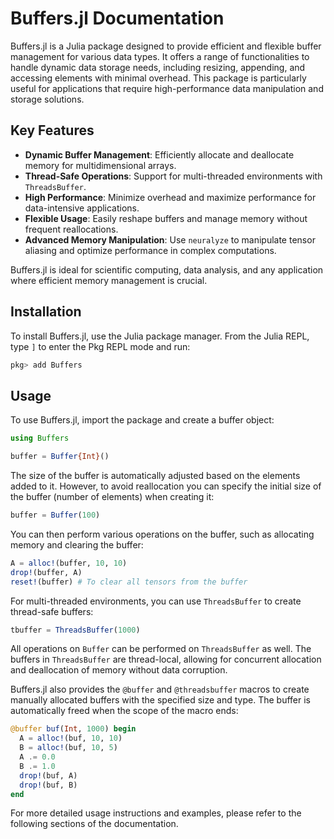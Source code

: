# Buffers.jl Documentation

Buffers.jl is a Julia package designed to provide efficient and flexible buffer management for various data types. It offers a range of functionalities to handle dynamic data storage needs, including resizing, appending, and accessing elements with minimal overhead. This package is particularly useful for applications that require high-performance data manipulation and storage solutions.

## Key Features

- **Dynamic Buffer Management**: Efficiently allocate and deallocate memory for multidimensional arrays.
- **Thread-Safe Operations**: Support for multi-threaded environments with `ThreadsBuffer`.
- **High Performance**: Minimize overhead and maximize performance for data-intensive applications.
- **Flexible Usage**: Easily reshape buffers and manage memory without frequent reallocations.
- **Advanced Memory Manipulation**: Use `neuralyze` to manipulate tensor aliasing and optimize performance in complex computations.

Buffers.jl is ideal for scientific computing, data analysis, and any application where efficient memory management is crucial.

## Installation

To install Buffers.jl, use the Julia package manager. From the Julia REPL, type `]` to enter the Pkg REPL mode and run:

```julia
pkg> add Buffers
```

## Usage

To use Buffers.jl, import the package and create a buffer object:

```julia
using Buffers

buffer = Buffer{Int}()
```

The size of the buffer is automatically adjusted based on the elements added to it. However, to avoid reallocation you can specify the initial size of the buffer (number of elements) when creating it:

```julia
buffer = Buffer(100)
```

You can then perform various operations on the buffer, such as allocating memory and clearing the buffer:

```julia
A = alloc!(buffer, 10, 10)
drop!(buffer, A)
reset!(buffer) # To clear all tensors from the buffer
```

For multi-threaded environments, you can use `ThreadsBuffer` to create thread-safe buffers:

```julia
tbuffer = ThreadsBuffer(1000)
```

All operations on `Buffer` can be performed on `ThreadsBuffer` as well. The buffers in `ThreadsBuffer` are thread-local, allowing for concurrent allocation and deallocation of memory without data corruption.

Buffers.jl also provides the `@buffer` and `@threadsbuffer` macros to create manually allocated buffers with the specified size and type. The buffer is automatically freed when the scope of the macro ends:

```julia
@buffer buf(Int, 1000) begin
  A = alloc!(buf, 10, 10)
  B = alloc!(buf, 10, 5)
  A .= 0.0
  B .= 1.0
  drop!(buf, A)
  drop!(buf, B)
end
```

For more detailed usage instructions and examples, please refer to the following sections of the documentation.
